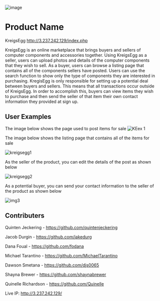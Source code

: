 ![image](https://user-images.githubusercontent.com/78047330/116485385-14d52200-a859-11eb-81e7-23938d5549cb.png)

# Product Name
KreigsEgg http://3.237.242.129/index.php

KreigsEgg is an online marketplace that brings buyers and sellers of computer components and accessories together. Using KreigsEgg as a seller, users can upload photos and details of the computer components that they wish to sell. As a buyer, users can browse a listing page that contains all of the components sellers have posted. Users can use the search function to show only the type of components they are interested in purchasing. KregisEgg is only responsible for setting up a potential deal between buyers and sellers. This means that all transactions occur outside of KreigsEgg. In order to accomplish this, buyers can view items they wish to purchase and then send the seller of that item their own contact information they provided at sign up.

## User Examples

The image below shows the page used to post items for sale
![KEex 1](https://user-images.githubusercontent.com/78047330/116485070-5d401000-a858-11eb-972c-9ea486ee81d0.PNG)

The image below shows the listing page that contains all of the items for sale

![kreigsegg1](https://user-images.githubusercontent.com/78047330/116485908-67fba480-a85a-11eb-8837-d543bd3421fa.png)

As the seller of the product, you can edit the details of the post as shown below

![kreigsegg2](https://user-images.githubusercontent.com/78047330/116485922-721da300-a85a-11eb-8e6a-ffdc6405c065.png)

As a potential buyer, you can send your contact information to the seller of the product as shown below

![img3](https://user-images.githubusercontent.com/78047330/116486759-59ae8800-a85c-11eb-954f-308f6e652737.png)

## Contributers

Quinten Jeckering - https://github.com/quintenjeckering

Jacob Durgin - https://github.com/jakedurg

Dana Foual - https://github.com/fodana

Michael Tarantino - https://github.com/MichaelTarantino 

Dawson Smetana - https://github.com/djs0065

Shayna Brewer - https://github.com/shaynabrewer

Quinelle Richardson - https://github.com/Quinelle

Live IP:
http://3.237.242.129/


